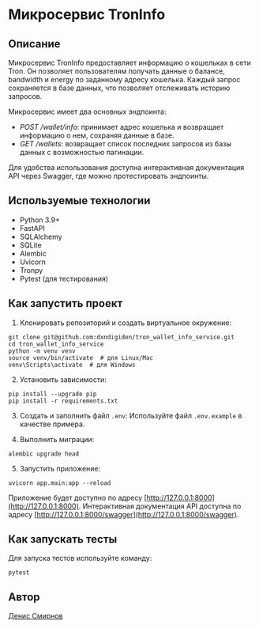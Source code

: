# Микросервис TronInfo

## Описание

Микросервис TronInfo предоставляет информацию о кошельках в сети Tron. Он позволяет пользователям получать данные о балансе, bandwidth и energy по заданному адресу кошелька. Каждый запрос сохраняется в базе данных, что позволяет отслеживать историю запросов.

Микросервис имеет два основных эндпоинта:
- *POST /wallet/info*: принимает адрес кошелька и возвращает информацию о нем, сохраняя данные в базе.
- *GET /wallets*: возвращает список последних запросов из базы данных с возможностью пагинации.

Для удобства использования доступна интерактивная документация API через Swagger, где можно протестировать эндпоинты.

## Используемые технологии

- Python 3.9+
- FastAPI
- SQLAlchemy
- SQLite
- Alembic
- Uvicorn
- Tronpy
- Pytest (для тестирования)

## Как запустить проект

1. Клонировать репозиторий и создать виртуальное окружение:

```
git clone git@github.com:dxndigiden/tron_wallet_info_service.git
cd tron_wallet_info_service
python -m venv venv
source venv/bin/activate  # для Linux/Mac
venv\Scripts\activate  # для Windows
```

2. Установить зависимости:

```
pip install --upgrade pip
pip install -r requirements.txt
```

3. Создать и заполнить файл `.env`:
   Используйте файл `.env.example` в качестве примера.

4. Выполнить миграции:

```
alembic upgrade head
```

5. Запустить приложение:

```
uvicorn app.main:app --reload
```

Приложение будет доступно по адресу [http://127.0.0.1:8000](http://127.0.0.1:8000). Интерактивная документация API доступна по адресу [http://127.0.0.1:8000/swagger](http://127.0.0.1:8000/swagger).


## Как запускать тесты

Для запуска тестов используйте команду:

```
pytest
```

## Автор

[Денис Смирнов](https://github.com/dxndigiden)
